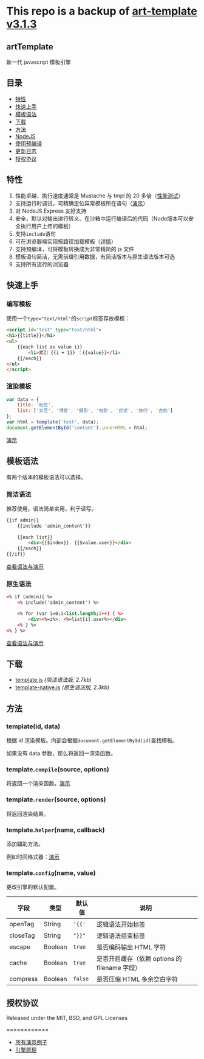 # This repo is a backup of [art-template v3.1.3](https://github.com/aui/art-template/tree/3.1.0) 
## artTemplate

新一代 javascript 模板引擎

##   目录

*	[特性](#特性)
*	[快速上手](#快速上手)
*	[模板语法](#模板语法)
*	[下载](#下载)
*	[方法](#方法)
*	[NodeJS](#nodejs)
*	[使用预编译](#使用预编译)
*	[更新日志](#更新日志)
*	[授权协议](#授权协议)

##	特性

1.	性能卓越，执行速度通常是 Mustache 与 tmpl 的 20 多倍（[性能测试](https://visamz.github.io/art-template/test/test-speed.html)）
2.	支持运行时调试，可精确定位异常模板所在语句（[演示](https://visamz.github.io/art-template/demo/debug.html)）
3.	对 NodeJS Express 友好支持
4.	安全，默认对输出进行转义、在沙箱中运行编译后的代码（Node版本可以安全执行用户上传的模板）
5.	支持`include`语句
6.	可在浏览器端实现按路径加载模板（[详情](#使用预编译)）
7.	支持预编译，可将模板转换成为非常精简的 js 文件
8.	模板语句简洁，无需前缀引用数据，有简洁版本与原生语法版本可选
9.	支持所有流行的浏览器

## 快速上手

### 编写模板

使用一个`type="text/html"`的`script`标签存放模板：
```html
<script id="test" type="text/html">
<h1>{{title}}</h1>
<ul>
    {{each list as value i}}
        <li>索引 {{i + 1}} ：{{value}}</li>
    {{/each}}
</ul>
</script>
```
### 渲染模板
```js
var data = {
    title: '标签',
    list: ['文艺', '博客', '摄影', '电影', '民谣', '旅行', '吉他']
};
var html = template('test', data);
document.getElementById('content').innerHTML = html;
```

[演示](https://visamz.github.io/art-template/demo/basic.html)

##	模板语法

有两个版本的模板语法可以选择。

###	简洁语法

推荐使用，语法简单实用，利于读写。
```html
{{if admin}}
    {{include 'admin_content'}}
    
    {{each list}}
        <div>{{$index}}. {{$value.user}}</div>
    {{/each}}
{{/if}}
```
[查看语法与演示](https://github.com/aui/artTemplate/wiki/syntax:simple)

###	原生语法
```html
<% if (admin){ %>
    <% include('admin_content') %>

    <% for (var i=0;i<list.length;i++) { %>
        <div><%=i%>. <%=list[i].user%></div>
    <% } %>
<% } %>
```
[查看语法与演示](https://github.com/aui/artTemplate/wiki/syntax:native)

##	下载

* [template.js](https://raw.github.com/visamz/art-template/master/dist/template.js) *(简洁语法版, 2.7kb)* 
* [template-native.js](https://raw.github.com/visamz/art-template/master/dist/template-native.js) *(原生语法版, 2.3kb)*

## 方法

###	template(id, data)

根据 id 渲染模板。内部会根据`document.getElementById(id)`查找模板。

如果没有 data 参数，那么将返回一渲染函数。

###	template.`compile`(source, options)

将返回一个渲染函数。[演示](https://visamz.github.io/art-template/demo/compile.html)

###	template.`render`(source, options)

将返回渲染结果。

###	template.`helper`(name, callback)

添加辅助方法。

例如时间格式器：[演示](https://visamz.github.io/art-template/demo/helper.html)

###	template.`config`(name, value)

更改引擎的默认配置。

字段 | 类型 | 默认值| 说明
------------ | ------------- | ------------ | ------------
openTag | String | `'{{'` | 逻辑语法开始标签
closeTag | String | `"}}"` | 逻辑语法结束标签
escape | Boolean | `true` | 是否编码输出 HTML 字符
cache | Boolean | `true` | 是否开启缓存（依赖 options 的 filename 字段）
compress | Boolean | `false` | 是否压缩 HTML 多余空白字符

## 授权协议

Released under the MIT, BSD, and GPL Licenses

============

* [所有演示例子](https://visamz.github.io/art-template/demo/index.html) 
* [引擎原理](http://cdc.tencent.com/?p=5723)

